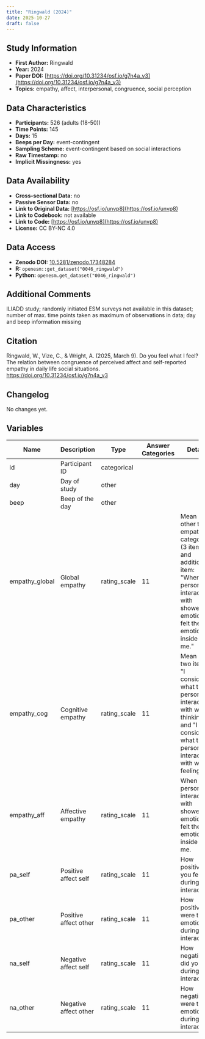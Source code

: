 ```yaml
---
title: "Ringwald (2024)"
date: 2025-10-27
draft: false
---
```



## Study Information

- **First Author:** Ringwald
- **Year:** 2024
- **Paper DOI:** [https://doi.org/10.31234/osf.io/g7n4a_v3](https://doi.org/10.31234/osf.io/g7n4a_v3)
- **Topics:** empathy, affect, interpersonal, congruence, social perception

## Data Characteristics

- **Participants:** 526 (adults (18-50))
- **Time Points:** 145
- **Days:** 15
- **Beeps per Day:** event-contingent
- **Sampling Scheme:** event-contingent based on social interactions
- **Raw Timestamp:** no
- **Implicit Missingness:** yes

## Data Availability

- **Cross-sectional Data:** no
- **Passive Sensor Data:** no
- **Link to Original Data:** [https://osf.io/unvp8](https://osf.io/unvp8)
- **Link to Codebook:** not available
- **Link to Code:** [https://osf.io/unvp8](https://osf.io/unvp8)
- **License:** CC BY-NC 4.0

## Data Access

- **Zenodo DOI:** [10.5281/zenodo.17348284](https://doi.org/10.5281/zenodo.17348284)
- **R:** `openesm::get_dataset("0046_ringwald")`
- **Python:** `openesm.get_dataset("0046_ringwald")`

## Additional Comments

ILIADD study; randomly initiated ESM surveys not available in this dataset; number of max. time points taken as maximum of observations in data; day and beep information missing


## Citation

Ringwald, W., Vize, C., & Wright, A. (2025, March 9). Do you feel what I feel? The relation between congruence of perceived affect and self-reported empathy in daily life social situations. https://doi.org/10.31234/osf.io/g7n4a_v3




## Changelog

No changes yet.

## Variables

| Name | Description | Type | Answer Categories | Details | Labels | Transformation | Source | Assessment Type | Construct | Comments |
|------|-------------|------|------------------|---------|--------|----------------|--------|----------------|----------|----------|
| id | Participant ID | categorical |  |  |  |  |  | ESM |  |  |
| day | Day of study | other |  |  |  |  |  | ESM |  |  |
| beep | Beep of the day | other |  |  |  |  |  | ESM |  |  |
| empathy_global | Global empathy | rating_scale | 11 | Mean of other two empathy categories (3 items) and additional item:<br>"When the person(s) I interacted with showed emotions, I <br>felt their emotions inside of me." |  | Mean-scored and likely person-mean centered |  | ESM | empathy |  |
| empathy_cog | Cognitive empathy | rating_scale | 11 | Mean of two items:<br>"I considered what the person(s) I interacted with was <br>thinking." and "I considered what the person(s) I interacted with was feeling." |  | Mean-scored and likely person-mean centered |  | ESM | cognitive empathy, empathy |  |
| empathy_aff | Affective empathy | rating_scale | 11 | When the person(s) I interacted with showed emotions, I <br>felt their emotions inside of me. |  | Mean-scored and likely person-mean centered |  | ESM | affective empathy, empathy |  |
| pa_self | Positive affect self | rating_scale | 11 | How positive did you feel during the interaction? |  | Likely person-mean centered |  | ESM | positive affect, affect, interaction |  |
| pa_other | Positive affect other | rating_scale | 11 | How positive were their emotions during the interaction? |  | Likely person-mean centered |  | ESM | positive affect, affect, interaction, external rating |  |
| na_self | Negative affect self | rating_scale | 11 | How negative did you feel during the interaction? |  | Likely person-mean centered |  | ESM | negative affect, affect |  |
| na_other | Negative affect other | rating_scale | 11 | How negative were their emotions during the interaction? |  | Likely person-mean centered |  | ESM | negative affect, affect, external rating |  |
